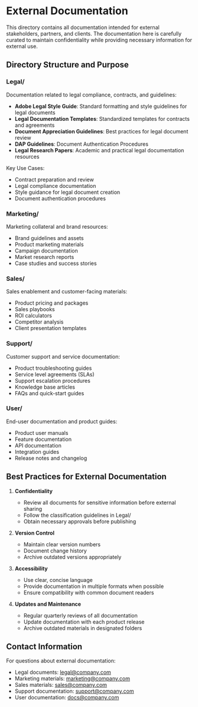 # External Documentation

This directory contains all documentation intended for external stakeholders, partners, and clients. The documentation here is carefully curated to maintain confidentiality while providing necessary information for external use.

## Directory Structure and Purpose

### Legal/
Documentation related to legal compliance, contracts, and guidelines:
- **Adobe Legal Style Guide**: Standard formatting and style guidelines for legal documents
- **Legal Documentation Templates**: Standardized templates for contracts and agreements
- **Document Appreciation Guidelines**: Best practices for legal document review
- **DAP Guidelines**: Document Authentication Procedures
- **Legal Research Papers**: Academic and practical legal documentation resources

Key Use Cases:
- Contract preparation and review
- Legal compliance documentation
- Style guidance for legal document creation
- Document authentication procedures

### Marketing/
Marketing collateral and brand resources:
- Brand guidelines and assets
- Product marketing materials
- Campaign documentation
- Market research reports
- Case studies and success stories

### Sales/
Sales enablement and customer-facing materials:
- Product pricing and packages
- Sales playbooks
- ROI calculators
- Competitor analysis
- Client presentation templates

### Support/
Customer support and service documentation:
- Product troubleshooting guides
- Service level agreements (SLAs)
- Support escalation procedures
- Knowledge base articles
- FAQs and quick-start guides

### User/
End-user documentation and product guides:
- Product user manuals
- Feature documentation
- API documentation
- Integration guides
- Release notes and changelog

## Best Practices for External Documentation

1. **Confidentiality**
   - Review all documents for sensitive information before external sharing
   - Follow the classification guidelines in Legal/
   - Obtain necessary approvals before publishing

2. **Version Control**
   - Maintain clear version numbers
   - Document change history
   - Archive outdated versions appropriately

3. **Accessibility**
   - Use clear, concise language
   - Provide documentation in multiple formats when possible
   - Ensure compatibility with common document readers

4. **Updates and Maintenance**
   - Regular quarterly reviews of all documentation
   - Update documentation with each product release
   - Archive outdated materials in designated folders

## Contact Information

For questions about external documentation:
- Legal documents: legal@company.com
- Marketing materials: marketing@company.com
- Sales materials: sales@company.com
- Support documentation: support@company.com
- User documentation: docs@company.com
